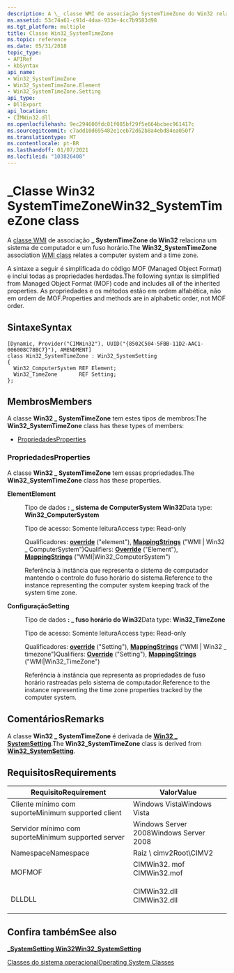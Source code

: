 ```yaml
---
description: A \_ classe WMI de associação SystemTimeZone do Win32 relaciona um sistema de computador e um fuso horário.
ms.assetid: 53c74a61-c91d-4daa-933e-4cc7b9583d98
ms.tgt_platform: multiple
title: Classe Win32_SystemTimeZone
ms.topic: reference
ms.date: 05/31/2018
topic_type:
- APIRef
- kbSyntax
api_name:
- Win32_SystemTimeZone
- Win32_SystemTimeZone.Element
- Win32_SystemTimeZone.Setting
api_type:
- DllExport
api_location:
- CIMWin32.dll
ms.openlocfilehash: 9ec294600fdc81f085bf29f5e664bcbec961417c
ms.sourcegitcommit: c7add10d695482e1ceb72d62b8a4ebd84ea050f7
ms.translationtype: MT
ms.contentlocale: pt-BR
ms.lasthandoff: 01/07/2021
ms.locfileid: "103826408"
---
```

# <a name="win32_systemtimezone-class"></a><span data-ttu-id="76851-103">\_Classe Win32 SystemTimeZone</span><span class="sxs-lookup"><span data-stu-id="76851-103">Win32\_SystemTimeZone class</span></span>

<span data-ttu-id="76851-104">A [classe WMI](../wmisdk/retrieving-a-class.md) de associação **\_ SystemTimeZone do Win32** relaciona um sistema de computador e um fuso horário.</span><span class="sxs-lookup"><span data-stu-id="76851-104">The **Win32\_SystemTimeZone** association [WMI class](../wmisdk/retrieving-a-class.md) relates a computer system and a time zone.</span></span>

<span data-ttu-id="76851-105">A sintaxe a seguir é simplificada do código MOF (Managed Object Format) e inclui todas as propriedades herdadas.</span><span class="sxs-lookup"><span data-stu-id="76851-105">The following syntax is simplified from Managed Object Format (MOF) code and includes all of the inherited properties.</span></span> <span data-ttu-id="76851-106">As propriedades e os métodos estão em ordem alfabética, não em ordem de MOF.</span><span class="sxs-lookup"><span data-stu-id="76851-106">Properties and methods are in alphabetic order, not MOF order.</span></span>

## <a name="syntax"></a><span data-ttu-id="76851-107">Sintaxe</span><span class="sxs-lookup"><span data-stu-id="76851-107">Syntax</span></span>

``` syntax
[Dynamic, Provider("CIMWin32"), UUID("{8502C504-5FBB-11D2-AAC1-006008C78BC7}"), AMENDMENT]
class Win32_SystemTimeZone : Win32_SystemSetting
{
  Win32_ComputerSystem REF Element;
  Win32_TimeZone       REF Setting;
};
```

## <a name="members"></a><span data-ttu-id="76851-108">Membros</span><span class="sxs-lookup"><span data-stu-id="76851-108">Members</span></span>

<span data-ttu-id="76851-109">A classe **Win32 \_ SystemTimeZone** tem estes tipos de membros:</span><span class="sxs-lookup"><span data-stu-id="76851-109">The **Win32\_SystemTimeZone** class has these types of members:</span></span>

-   [<span data-ttu-id="76851-110">Propriedades</span><span class="sxs-lookup"><span data-stu-id="76851-110">Properties</span></span>](#properties)

### <a name="properties"></a><span data-ttu-id="76851-111">Propriedades</span><span class="sxs-lookup"><span data-stu-id="76851-111">Properties</span></span>

<span data-ttu-id="76851-112">A classe **Win32 \_ SystemTimeZone** tem essas propriedades.</span><span class="sxs-lookup"><span data-stu-id="76851-112">The **Win32\_SystemTimeZone** class has these properties.</span></span>

<dl> <dt>

<span data-ttu-id="76851-113">**Element**</span><span class="sxs-lookup"><span data-stu-id="76851-113">**Element**</span></span>
</dt> <dd> <dl> <dt>

<span data-ttu-id="76851-114">Tipo de dados **: \_ sistema de ComputerSystem Win32**</span><span class="sxs-lookup"><span data-stu-id="76851-114">Data type: **Win32\_ComputerSystem**</span></span>
</dt> <dt>

<span data-ttu-id="76851-115">Tipo de acesso: Somente leitura</span><span class="sxs-lookup"><span data-stu-id="76851-115">Access type: Read-only</span></span>
</dt> <dt>

<span data-ttu-id="76851-116">Qualificadores: [**override**](../wmisdk/standard-qualifiers.md) ("element"), [**MappingStrings**](../wmisdk/standard-qualifiers.md) ("WMI \| Win32 \_ ComputerSystem")</span><span class="sxs-lookup"><span data-stu-id="76851-116">Qualifiers: [**Override**](../wmisdk/standard-qualifiers.md) ("Element"), [**MappingStrings**](../wmisdk/standard-qualifiers.md) ("WMI\|Win32\_ComputerSystem")</span></span>
</dt> </dl>

<span data-ttu-id="76851-117">Referência à instância que representa o sistema de computador mantendo o controle do fuso horário do sistema.</span><span class="sxs-lookup"><span data-stu-id="76851-117">Reference to the instance representing the computer system keeping track of the system time zone.</span></span>

</dd> <dt>

<span data-ttu-id="76851-118">**Configuração**</span><span class="sxs-lookup"><span data-stu-id="76851-118">**Setting**</span></span>
</dt> <dd> <dl> <dt>

<span data-ttu-id="76851-119">Tipo de dados **: \_ fuso horário do Win32**</span><span class="sxs-lookup"><span data-stu-id="76851-119">Data type: **Win32\_TimeZone**</span></span>
</dt> <dt>

<span data-ttu-id="76851-120">Tipo de acesso: Somente leitura</span><span class="sxs-lookup"><span data-stu-id="76851-120">Access type: Read-only</span></span>
</dt> <dt>

<span data-ttu-id="76851-121">Qualificadores: [**override**](../wmisdk/standard-qualifiers.md) ("Setting"), [**MappingStrings**](../wmisdk/standard-qualifiers.md) ("WMI \| Win32 \_ timezone")</span><span class="sxs-lookup"><span data-stu-id="76851-121">Qualifiers: [**Override**](../wmisdk/standard-qualifiers.md) ("Setting"), [**MappingStrings**](../wmisdk/standard-qualifiers.md) ("WMI\|Win32\_TimeZone")</span></span>
</dt> </dl>

<span data-ttu-id="76851-122">Referência à instância que representa as propriedades de fuso horário rastreadas pelo sistema de computador.</span><span class="sxs-lookup"><span data-stu-id="76851-122">Reference to the instance representing the time zone properties tracked by the computer system.</span></span>

</dd> </dl>

## <a name="remarks"></a><span data-ttu-id="76851-123">Comentários</span><span class="sxs-lookup"><span data-stu-id="76851-123">Remarks</span></span>

<span data-ttu-id="76851-124">A classe **Win32 \_ SystemTimeZone** é derivada de [**Win32 \_ SystemSetting**](win32-systemsetting.md).</span><span class="sxs-lookup"><span data-stu-id="76851-124">The **Win32\_SystemTimeZone** class is derived from [**Win32\_SystemSetting**](win32-systemsetting.md).</span></span>

## <a name="requirements"></a><span data-ttu-id="76851-125">Requisitos</span><span class="sxs-lookup"><span data-stu-id="76851-125">Requirements</span></span>



| <span data-ttu-id="76851-126">Requisito</span><span class="sxs-lookup"><span data-stu-id="76851-126">Requirement</span></span> | <span data-ttu-id="76851-127">Valor</span><span class="sxs-lookup"><span data-stu-id="76851-127">Value</span></span> |
|-------------------------------------|-----------------------------------------------------------------------------------------|
| <span data-ttu-id="76851-128">Cliente mínimo com suporte</span><span class="sxs-lookup"><span data-stu-id="76851-128">Minimum supported client</span></span><br/> | <span data-ttu-id="76851-129">Windows Vista</span><span class="sxs-lookup"><span data-stu-id="76851-129">Windows Vista</span></span><br/>                                                                |
| <span data-ttu-id="76851-130">Servidor mínimo com suporte</span><span class="sxs-lookup"><span data-stu-id="76851-130">Minimum supported server</span></span><br/> | <span data-ttu-id="76851-131">Windows Server 2008</span><span class="sxs-lookup"><span data-stu-id="76851-131">Windows Server 2008</span></span><br/>                                                          |
| <span data-ttu-id="76851-132">Namespace</span><span class="sxs-lookup"><span data-stu-id="76851-132">Namespace</span></span><br/>                | <span data-ttu-id="76851-133">Raiz \\ cimv2</span><span class="sxs-lookup"><span data-stu-id="76851-133">Root\\CIMV2</span></span><br/>                                                                  |
| <span data-ttu-id="76851-134">MOF</span><span class="sxs-lookup"><span data-stu-id="76851-134">MOF</span></span><br/>                      | <dl> <span data-ttu-id="76851-135"><dt>CIMWin32. mof</dt></span><span class="sxs-lookup"><span data-stu-id="76851-135"><dt>CIMWin32.mof</dt></span></span> </dl> |
| <span data-ttu-id="76851-136">DLL</span><span class="sxs-lookup"><span data-stu-id="76851-136">DLL</span></span><br/>                      | <dl> <span data-ttu-id="76851-137"><dt>CIMWin32.dll</dt></span><span class="sxs-lookup"><span data-stu-id="76851-137"><dt>CIMWin32.dll</dt></span></span> </dl> |



## <a name="see-also"></a><span data-ttu-id="76851-138">Confira também</span><span class="sxs-lookup"><span data-stu-id="76851-138">See also</span></span>

<dl> <dt>

[<span data-ttu-id="76851-139">**\_SystemSetting Win32**</span><span class="sxs-lookup"><span data-stu-id="76851-139">**Win32\_SystemSetting**</span></span>](win32-systemsetting.md)
</dt> <dt>

[<span data-ttu-id="76851-140">Classes do sistema operacional</span><span class="sxs-lookup"><span data-stu-id="76851-140">Operating System Classes</span></span>](./operating-system-classes.md)
</dt> </dl>

 

 
